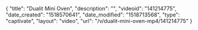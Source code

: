 {
    "title": "Dualit Mini Oven",
    "description": "",
    "videoid": "141214775",
    "date_created": "1518570641",
    "date_modified": "1518713568",
    "type": "captivate",
    "layout": "video",
    "url": "\/v\/dualit-mini-oven-mp4\/141214775"
}